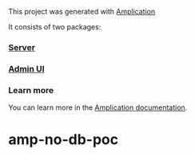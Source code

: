 This project was generated with [Amplication](https://amplication.com)

It consists of two packages:

### [Server](./server/README.md)

### [Admin UI](./admin-ui/README.md)

### Learn more

You can learn more in the [Amplication documentation](https://docs.amplication.com/guides/getting-started).
# amp-no-db-poc
